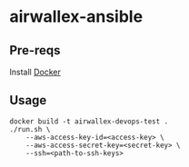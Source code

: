 # airwallex-ansible

## Pre-reqs
Install [Docker](https://docs.docker.com/install/)

## Usage

```
docker build -t airwallex-devops-test .
./run.sh \
    --aws-access-key-id=<access-key> \
    --aws-access-secret-key=<secret-key> \
    --ssh=<path-to-ssh-keys>
```
